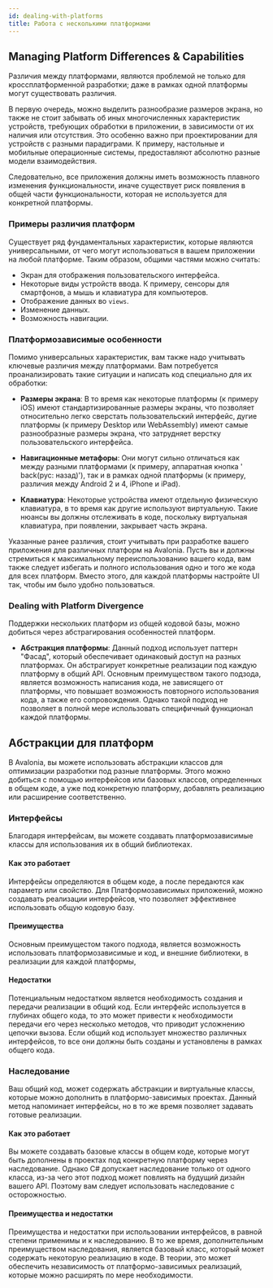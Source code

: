 ```yaml
---
id: dealing-with-platforms
title: Работа с несколькими платформами
---
```


## Managing Platform Differences & Capabilities

Различия между платформами, являются проблемой не только для кроссплатформенной разработки;
даже в рамках одной платформы могут существовать различия.

В первую очередь, можно выделить разнообразие размеров экрана, но также не стоит забывать об иных многочисленных характеристик устройств,
требующих обработки в приложении, в зависимости от их наличия или отсутствия.
Это особенно важно при проектировании для устройств с разными парадиграми.
К примеру, настольные и мобильные операционные системы, предоставляют абсолютно разные модели взаимодействия.

Следовательно, все приложения должны иметь возможность плавного изменения функциональности,
иначе существует риск появления в общей части функциональности, которая не используется для конкретной платформы.

### Примеры различия платформ

Существует ряд фундаментальных характеристик, которые являются универсальными,
от чего могут использоваться в вашем приложении на любой платформе.
Таким образом, общими частями можно считать:

* Экран для отображения пользовательского интерфейса.
* Некоторые виды устройств ввода. К примеру, сенсоры для смартфонов, а мышь и клавиатура для компьютеров.
* Отображение данных во `views`.
* Изменение данных.
* Возможность навигации.

### Платформозависимые особенности

Помимо универсальных характеристик, вам также надо учитывать ключевые различия между платформами.
Вам потребуется проанализировать такие ситуации и написать код специально для их обработки:

* **Размеры экрана**: В то время как некоторые платформы (к примеру iOS) имеют стандартизированные размеры экраны,
  что позволяет относительно легко сверстать пользовательский интерфейс,
  дугие платформы (к примеру Desktop или WebAssembly) имеют самые разнообразные размеры экрана,
  что затрудняет верстку пользовательского интерфейса.

* **Навигационные метафоры**: Они могут сильно отличаться как между разными платформами (к примеру, аппаратная кнопка '
  back(рус: назад)'),
  так и в рамках одной платформы (к примеру, различия между Android 2 и 4, iPhone и iPad).

* **Клавиатура**: Некоторые устройства имеют отдельную физическую клавиатура, в то время как другие используют
  виртуальную.
  Такие нюансы вы должны отслеживать в коде, поскольку виртуальная клавиатура, при появлении, закрывает часть экрана.

Указанные ранее различия, стоит учитывать при разработке вашего приложения для различных платформ на Avalonia.
Пусть вы и должны стремиться к максимальному переиспользованию вашего кода,
вам также следует избегать и полного использования одно и того же кода для всех платформ.
Вместо этого, для каждой платформы настройте UI так, чтобы им было удобно пользоваться.

### Dealing with Platform Divergence

Поддержки нескольких платформ из общей кодовой базы, можно добиться через абстрагирования особенностей платформ.

* **Абстракция платформы**: Данный подход использует паттерн "Фасад", который обеспечивает одинаковый доступ на разных платформах.
Он абстрагирует конкретные реализации под каждую платформу в общий API.
Основным преимуществом такого подзода, является возможность написания кода, не зависящего от платформы,
что повышает возможность повторного использования кода, а также его сопровождения.
Однако такой подход не позволяет в полной мере использовать специфичный функционал каждой платформы.

<!--
:::tip
[Avalonia.Essentials](https://github.com/AvaloniaUI/Avalonia.Essentials) 
предоставляет готовые абстракции для распостраненных функций смартфонов, включая: 

* Акселерометр
* Барометр
* Батарея
* Камера
* Connectivity
* Фонарик
* Геолокация
* Гироскоп
* Ориентация
:::
-->

## Абстракции для платформ

В Avalonia, вы можете использовать абстракции классов для оптимизации разработки под разные платформы.
Этого можно добиться с помощью интерфейсов или базовых классов, определенных в общем коде,
а уже под конкретную платформу, добавлять реализацию или расширение соответственно.

### Интерфейсы

Благодаря интерфейсам, вы можете создавать платформозависимые классы для использования их в общий библиотеках.

#### Как это работает

Интерфейсы определяются в общем коде, а после передаются как параметр или свойство.
Для Платформозависимых приложений, можно создавать реализации интерфейсов, что позволяет эффективнее использовать общую
кодовую базу.

#### Преимущества

Основным преимущестом такого подхода, является возможность использовать платформозависимые и код, и внешние библиотеки,
в реализации для каждой платформы,

#### Недостатки

Потенциальным недостатком является необходимость создания и передачи реализации в общий код.
Если интерфейс используется в глубинах общего кода, то это может привести к необходимости передачи его через несколько
методов,
что приводит усложнению цепочки вызова.
Если общий код использует множество различных интерфейсов, то все они должны быть созданы и установлены в рамках общего
кода.

### Наследование

Ваш общий код, может содержать абстракции и виртуальные классы, которые можно дополнить в платформо-зависимых проектах.
Данный метод напоминает интерфейсы, но в то же время позволяет задавать готовые реализации.

#### Как это работает

Вы можете создавать базовые классы в общем коде, которые могут быть дополнены в проектах под конкретную платформу через
наследование.
Однако C# допускает наследование только от одного класса, из-за чего этот подход может повлиять на будущий дизайн вашего
API.
Поэтому вам следует использовать наследование с осторожностью.

#### Преимущества и недостатки

Преимущества и недостатки при использовании интерфейсов, в равной степени применимы и к наследованию.
В то же время, дополнительным преимуществом наследования, является базовый класс, который может содержать некоторую
реализацию в коде.
В теории, это может обеспечить независимость от платформо-зависимых реализаций, которые можно расширять по мере
необходимости.